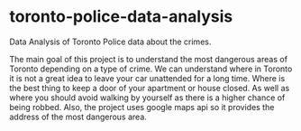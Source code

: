 # toronto-police-data-analysis
Data Analysis of Toronto Police data about the crimes. 

The main goal of this project is to understand the most dangerous areas of Toronto depending on a type of crime.
We can understand where in Toronto it is not a great idea to leave your car unattended for a long time.
Where is the best thing to keep a door of your apartment or house closed. As well as where you should avoid walking by yourself as there is a higher chance of being robbed. Also, the project uses google maps api so it provides the address of the most dangerous area.

